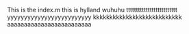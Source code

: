 This is the index.m
this is hylland
wuhuhu
tttttttttttttttttttttttttt
yyyyyyyyyyyyyyyyyyyyyyyyy
kkkkkkkkkkkkkkkkkkkkkkkkkkk
aaaaaaaaaaaaaaaaaaaaaaaaa
